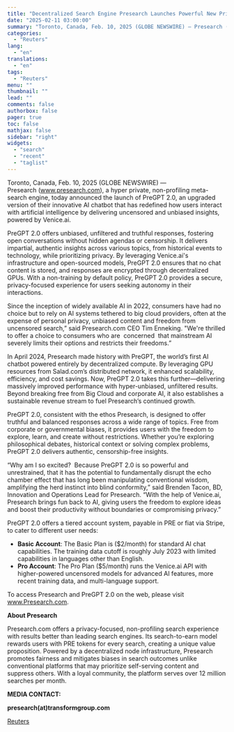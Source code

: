 ```yaml
---
title: "Decentralized Search Engine Presearch Launches Powerful New Privacy-Centric AI Chatbot PreGPT 2.0"
date: "2025-02-11 03:00:00"
summary: "Toronto, Canada, Feb. 10, 2025 (GLOBE NEWSWIRE) — Presearch (www.presearch.com), a hyper private, non-profiling meta-search engine, today announced the launch of PreGPT 2.0, an upgraded version of their innovative AI chatbot that has redefined how users interact with artificial intelligence by delivering uncensored and unbiased insights, powered by Venice.ai. PreGPT..."
categories:
  - "Reuters"
lang:
  - "en"
translations:
  - "en"
tags:
  - "Reuters"
menu: ""
thumbnail: ""
lead: ""
comments: false
authorbox: false
pager: true
toc: false
mathjax: false
sidebar: "right"
widgets:
  - "search"
  - "recent"
  - "taglist"
---
```


Toronto, Canada, Feb. 10, 2025 (GLOBE NEWSWIRE) — Presearch (www.presearch.com), a hyper private, non-profiling meta-search engine, today announced the launch of PreGPT 2.0, an upgraded version of their innovative AI chatbot that has redefined how users interact with artificial intelligence by delivering uncensored and unbiased insights, powered by Venice.ai.

PreGPT 2.0 offers unbiased, unfiltered and truthful responses, fostering open conversations without hidden agendas or censorship. It delivers impartial, authentic insights across various topics, from historical events to technology, while prioritizing privacy. By leveraging Venice.ai's infrastructure and open-sourced models, PreGPT 2.0 ensures that no chat content is stored, and responses are encrypted through decentralized GPUs. With a non-training by default policy, PreGPT 2.0 provides a secure, privacy-focused experience for users seeking autonomy in their interactions.

Since the inception of widely available AI in 2022, consumers have had no choice but to rely on AI systems tethered to big cloud providers, often at the expense of personal privacy, unbiased content and freedom from uncensored search,” said Presearch.com CEO Tim Enneking. "We're thrilled to offer a choice to consumers who are  concerned  that mainstream AI severely limits their options and restricts their freedoms.”

In April 2024, Presearch made history with PreGPT, the world’s first AI chatbot powered entirely by decentralized compute. By leveraging GPU resources from Salad.com’s distributed network, it enhanced scalability, efficiency, and cost savings. Now, PreGPT 2.0 takes this further—delivering massively improved performance with hyper-unbiased, unfiltered results. Beyond breaking free from Big Cloud and corporate AI, it also establishes a sustainable revenue stream to fuel Presearch’s continued growth.

PreGPT 2.0, consistent with the ethos Presearch, is designed to offer truthful and balanced responses across a wide range of topics. Free from corporate or governmental biases, it provides users with the freedom to explore, learn, and create without restrictions. Whether you’re exploring philosophical debates, historical context or solving complex problems, PreGPT 2.0 delivers authentic, censorship-free insights.

“Why am I so excited?  Because PreGPT 2.0 is so powerful and unrestrained, that it has the potential to fundamentally disrupt the echo chamber effect that has long been manipulating conventional wisdom, amplifying the herd instinct into blind conformity,” said Brenden Tacon, BD, Innovation and Operations Lead for Presearch. “With the help of Venice.ai, Presearch brings fun back to AI, giving users the freedom to explore ideas and boost their productivity without boundaries or compromising privacy.”

PreGPT 2.0 offers a tiered account system, payable in PRE or fiat via Stripe, to cater to different user needs:

* **Basic Account**: The Basic Plan is ($2/month) for standard AI chat capabilities. The training data cutoff is roughly July 2023 with limited capabilities in languages other than English.
* **Pro Account**: The Pro Plan ($5/month) runs the Venice.ai API with higher-powered uncensored models for advanced AI features, more recent training data, and multi-language support.

To access Presearch and PreGPT 2.0 on the web, please visit www.Presearch.com.

**About Presearch**

Presearch.com offers a privacy-focused, non-profiling search experience with results better than leading search engines. Its search-to-earn model rewards users with PRE tokens for every search, creating a unique value proposition. Powered by a decentralized node infrastructure, Presearch promotes fairness and mitigates biases in search outcomes unlike conventional platforms that may prioritize self-serving content and suppress others. With a loyal community, the platform serves over 12 million searches per month.

**MEDIA CONTACT:**

**presearch(at)transformgroup.com**

[Reuters](https://www.tradingview.com/news/reuters.com,2025-02-10:newsml_GNX53qSPW:0-decentralized-search-engine-presearch-launches-powerful-new-privacy-centric-ai-chatbot-pregpt-2-0/)
